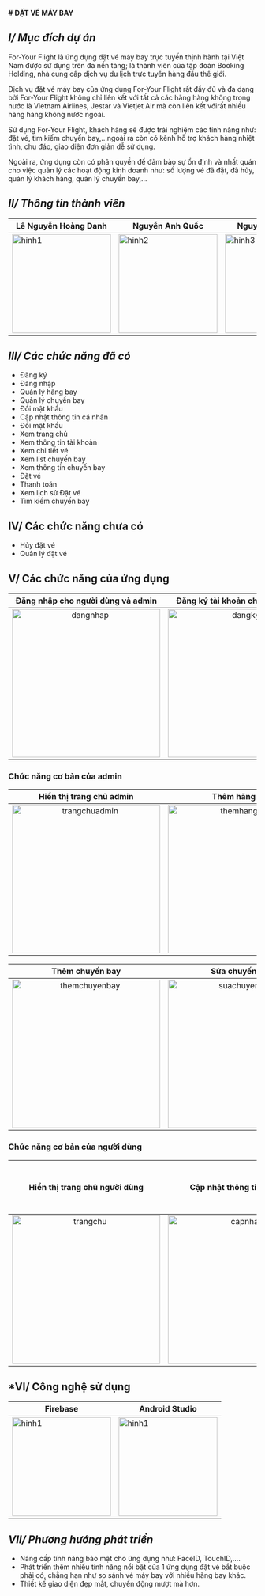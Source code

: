 **# ĐẶT VÉ MÁY BAY**
## *I/ Mục đích dự án*

For-Your Flight là ứng dụng đặt vé máy bay trực tuyến thịnh hành tại Việt Nam được sử dụng trên đa nền tảng; là thành viên của tập đoàn Booking Holding, nhà cung cấp dịch vụ du lịch trực tuyến hàng đầu thế giới.

Dịch vụ đặt vé máy bay của ứng dụng For-Your Flight rất đầy đủ và đa dạng bởi For-Your Flight không chỉ liên kết với tất cả các hãng hàng không trong nước là Vietnam Airlines, Jestar và Vietjet Air mà còn liên kết vớirất nhiều hãng hàng không nước ngoài.

Sử dụng For-Your Flight, khách hàng sẽ được trải nghiệm các tính năng như: đặt vé, tìm kiếm chuyến bay,...ngoài ra còn có kênh hỗ trợ khách hàng nhiệt tình, chu đáo, giao diện đơn giản dễ sử dụng.

Ngoài ra, ứng dụng còn có phân quyền để đảm bảo sự ổn định và nhất quán cho việc quản lý các hoạt động kinh doanh như: số lượng vé đã đặt, đã hủy, quản lý khách hàng, quản lý chuyến bay,...

## *II/ Thông tin thành viên*
|Lê Nguyễn Hoàng Danh|Nguyễn Anh Quốc|Nguyễn Đình Chiến|Nguyễn Hoàng Đăng|
|--------------------|---------------|-----------------|-----------------|
|<img src="https://github.com/AnhQuoc203/Nhom6_DatVeMayBay_T5_Ca3/assets/118030966/e87d7b2f-32e3-4947-8529-f661f9444bc7" alt="hinh1" width="200" />|<img src="https://github.com/AnhQuoc203/Nhom6_DatVeMayBay_T5_Ca3/assets/118030966/e24c3209-2a68-495f-9d06-fade2a860a23" alt="hinh2" width="200" />|<img src="https://github.com/AnhQuoc203/Nhom6_DatVeMayBay_T5_Ca3/assets/118030966/6f9e3c70-8095-457c-a61c-97c5ea8cbfa6" alt="hinh3" width="200" />|<img src="https://github.com/AnhQuoc203/Nhom6_DatVeMayBay_T5_Ca3/assets/118030966/0d553273-5b68-4382-9b86-be23a67a6b82" alt="hinh4" width="200" />|
## *III/ Các chức năng đã có*
- Đăng ký
- Đăng nhập
- Quản lý hãng bay
- Quản lý chuyến bay
- Đổi mật khẩu
- Cập nhật thông tin cá nhân
- Đổi mật khẩu
- Xem trang chủ
- Xem thông tin tài khoản
- Xem chi tiết vé
- Xem list chuyến bay
- Xem thông tin chuyến bay
- Đặt vé
- Thanh toán 
- Xem lịch sử Đặt vé
- Tìm kiếm chuyến bay
## IV/ Các chức năng chưa có
- Hủy đặt vé
- Quản lý đặt vé
## V/ Các chức năng của ứng dụng
| Đăng nhập cho người dùng và admin|Đăng ký tài khoản cho người dùng|Quên mật khẩu|
|:--------------------------------:|:------------------------------:|:-----------:|
|<img src="https://github.com/AnhQuoc203/Nhom6_DatVeMayBay_T5_Ca3/assets/118030966/7ea39d25-3302-48af-acd9-a95c8fba3ee2" alt="dangnhap" width="300" />|<img src="https://github.com/AnhQuoc203/Nhom6_DatVeMayBay_T5_Ca3/assets/118030966/6444041d-2135-4bcc-ae89-40bb75aa7652" alt="dangky" width="300" />|<img src="https://github.com/AnhQuoc203/Nhom6_DatVeMayBay_T5_Ca3/assets/118030966/5c53c561-3356-4d37-9799-cd2681d54544" alt="quenmatkhau" width="300" />|

### Chức năng cơ bản của admin 
|Hiển thị trang chủ admin|Thêm hãng bay|Sửa hãng bay|
|:----------------------:|:-----------:|:----------:|
|<img src="https://github.com/AnhQuoc203/Nhom6_DatVeMayBay_T5_Ca3/assets/118030966/69b7b215-f9ac-4399-8aaa-c64136428da6" alt="trangchuadmin" width="300" />|<img src="https://github.com/AnhQuoc203/Nhom6_DatVeMayBay_T5_Ca3/assets/118030966/fe7f6867-4117-4fe0-9da8-decf6bdfef72" alt="themhangbay" width="300" />|<img src="https://github.com/AnhQuoc203/Nhom6_DatVeMayBay_T5_Ca3/assets/118030966/a13c4b33-c243-444c-aa0f-0758d76a7301" alt="suahangbay" width="300" />|

|Thêm chuyến bay|Sửa chuyến bay|
|:-------------:|:------------:|
|<img src="https://github.com/AnhQuoc203/Nhom6_DatVeMayBay_T5_Ca3/assets/118030966/22a50c74-7f26-4291-beb3-6315035b3f93" alt="themchuyenbay" width="300" />|<img src="https://github.com/AnhQuoc203/Nhom6_DatVeMayBay_T5_Ca3/assets/118030966/9a856c3a-efcc-4811-97f3-27eddf836136" alt="suachuyenbay" width="300" />|

### Chức năng cơ bản của người dùng 
|Hiển thị trang chủ người dùng|Cập nhật thông tin cá nhân|Xem lịch sử đặt vé|
|:---------------------------:|:------------------------:|:----------------:|
|<img src="https://github.com/AnhQuoc203/Nhom6_DatVeMayBay_T5_Ca3/assets/118030966/230ab7d8-8d03-4f3a-b39e-bbbba6633205" alt="trangchu" width="300" />|<img src="https://github.com/AnhQuoc203/Nhom6_DatVeMayBay_T5_Ca3/assets/118030966/42b61a09-3c49-432b-adad-2ff8989268ce" alt="capnhat" width="300" />|

## *VI/ Công nghệ sử dụng
|Firebase|Android Studio|
|--------|--------------|
|<img src="https://github.com/AnhQuoc203/Nhom6_DatVeMayBay_T5_Ca3/assets/118030966/681ab020-45b3-4017-b0f4-051793b69ad0" alt="hinh1" width="200" />|<img src="https://github.com/AnhQuoc203/Nhom6_DatVeMayBay_T5_Ca3/assets/118030966/5ae8a48e-3eb2-43f9-a5f3-82697f40ec72" alt="hinh1" width="200" />|
## *VII/ Phương hướng phát triển*
- Nâng cấp tính năng bảo mật cho ứng dụng như: FaceID, TouchID,....
- Phát triển thêm nhiều tính năng nổi bật của 1 ứng dụng đặt vé bắt buộc phải có, chẳng hạn như so sánh vé máy bay với nhiều hãng bay khác.
- Thiết kế giao diện đẹp mắt, chuyển động mượt mà hơn.






